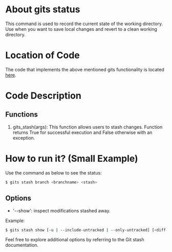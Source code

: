 # About gits status

This command is used to record the current state of the working directory. Use when you want to save local changes and revert to a clean working directory.

# Location of Code
The code that implements the above mentioned gits functionality is located [here](https://github.com/mksami22/SE-Project-2/blob/main/code/gits_stash.py).

# Code Description
## Functions
1. gits_stash(args): 
This function allows users to stash changes.
Function returns True for successful execution and False otherwise with an exception.

# How to run it? (Small Example)
Use the command as below to see the status:
```bash
$ gits stash branch <branchname> <stash>
```
## Options
- '--show': inspect modifications stashed away.

Example:
```bash
$ gits stash show [-u | --include-untracked | --only-untracked] [<diff-options>] [<stash>]
```
Feel free to explore additional options by referring to the Git stash documentation.
